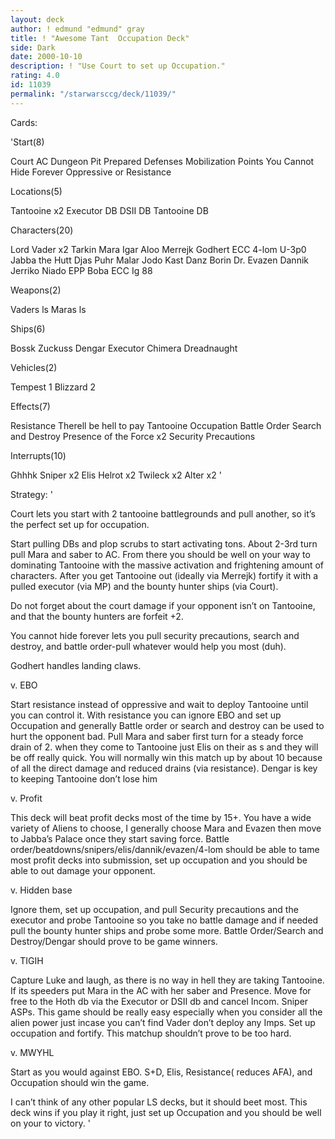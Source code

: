 ```yaml
---
layout: deck
author: ! edmund "edmund" gray
title: ! "Awesome Tant  Occupation Deck"
side: Dark
date: 2000-10-10
description: ! "Use Court to set up Occupation."
rating: 4.0
id: 11039
permalink: "/starwarsccg/deck/11039/"
---
```

Cards: 

'Start(8)

Court
AC
Dungeon
Pit
Prepared Defenses
Mobilization Points
You Cannot Hide Forever
Oppressive or Resistance

Locations(5)

Tantooine x2
Executor DB
DSII DB
Tantooine DB

Characters(20)

Lord Vader x2
Tarkin
Mara
Igar
Aloo
Merrejk
Godhert
ECC 4-lom
U-3p0
Jabba the Hutt
Djas Puhr
Malar
Jodo Kast
Danz Borin
Dr. Evazen
Dannik Jerriko
Niado
EPP Boba
ECC Ig 88

Weapons(2)

Vaders ls
Maras ls

Ships(6)

Bossk
Zuckuss
Dengar
Executor
Chimera
Dreadnaught

Vehicles(2)

Tempest 1
Blizzard 2

Effects(7)

Resistance
Therell be hell to pay
Tantooine Occupation
Battle Order
Search and Destroy
Presence of the Force x2
Security Precautions


Interrupts(10)

Ghhhk
Sniper x2
Elis Helrot x2
Twileck x2
Alter x2 '

Strategy: '

Court lets you start with 2 tantooine battlegrounds and pull another, so it’s the perfect set up for occupation.

Start pulling DBs and plop scrubs to start activating tons.  About 2-3rd turn pull Mara and saber to AC.  From there you should be well on your way to dominating Tantooine with the massive activation and frightening amount of characters.  After you get Tantooine out (ideally via Merrejk) fortify it with a pulled executor (via MP) and the bounty hunter ships (via Court).

Do not forget about the court damage if your opponent isn’t on Tantooine, and that the bounty hunters are forfeit +2.

You cannot hide forever lets you pull security precautions, search and destroy, and battle order-pull whatever would help you most (duh).

Godhert handles landing claws.

v. EBO

Start resistance instead of oppressive and wait to deploy Tantooine until you can control it.  With resistance you can ignore EBO and set up Occupation and generally Battle order or search and destroy can be used to hurt the opponent bad. Pull Mara and saber first turn for a steady force drain of 2. when they come to Tantooine just Elis on their as s and they will be off really quick.  You will normally win this match up by about 10 because of all the direct damage and reduced drains (via resistance).  Dengar is key to keeping Tantooine don’t lose him

v. Profit

This deck will beat profit decks most of the time by 15+.  You have a wide variety of Aliens to choose, I generally choose Mara and Evazen then move to Jabba’s Palace once they start saving force.  Battle order/beatdowns/snipers/elis/dannik/evazen/4-lom should be able to tame most profit decks into submission, set up occupation and you should be able to out damage your opponent.

v. Hidden base

Ignore them, set up occupation, and pull Security precautions and the executor and probe Tantooine so you take no battle damage and if needed pull the bounty hunter ships and probe some more.  Battle Order/Search and Destroy/Dengar should prove to be game winners.

v. TIGIH

Capture Luke and laugh, as there is no way in hell they are taking Tantooine.  If its speeders put Mara in the AC with her saber and  Presence.  Move for free to the Hoth db via the Executor or DSII db and cancel Incom.  Sniper ASPs.  This game should be really easy especially when you consider all the alien power just incase you can’t find Vader don’t deploy any Imps.  Set up occupation and fortify.  This matchup shouldn’t prove to be too hard.

v. MWYHL

Start as you would against EBO.  S+D, Elis, Resistance( reduces AFA), and Occupation should win the game.

I can’t think of any other popular LS decks, but it should beet most.  This deck wins if you play it right, just set up Occupation and you should be well on your to victory. '
